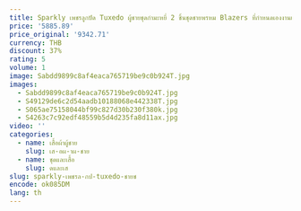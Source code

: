 ```yaml
---
title: Sparkly เพชรลูกปัด Tuxedo ผู้ชายชุดกํามะหยี่ 2 ชิ้นชุดชายพรหม Blazers ที่กําหนดเองงานแต่งงานเจ้าบ่าว SLIM FIT ropa hombre
price: '5885.89'
price_original: '9342.71'
currency: THB
discount: 37%
rating: 5
volume: 1
image: Sabdd9899c8af4eaca765719be9c0b924T.jpg
images:
  - Sabdd9899c8af4eaca765719be9c0b924T.jpg
  - S49129de6c2d54aadb10188068e442338T.jpg
  - S065ae75158044bf99c827d30b230f380k.jpg
  - S4263c7c92edf48559b5d4d235fa8d11ax.jpg
video: ''
categories:
  - name: เสื้อผ้าผู้ชาย
    slug: เส-อผ-าผ-ชาย
  - name: ชุดและเสื้อ
    slug: ดและเส
slug: sparkly-เพชรล-กป-tuxedo-ชายช
encode: ok085DM
lang: th
---
```

  